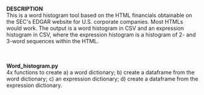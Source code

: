 <b> DESCRIPTION </b> <br>
 This is a word histogram tool based on the HTML financials obtainable on the SEC's EDGAR website for U.S. corporate companies. Most HTMLs would work.
 The output is a word histogram in CSV and an expression histogram in CSV, where the expression histogram is a histogram of 2- and 3-word sequences within the HTML.


<br><br>
<b> Word_histogram.py </b><br>
 4x functions to create a) a word dictionary; b) create a dataframe from the word dictionary; c) an expression dictionary; d) create a dataframe from the expression dictionary.
<br>
